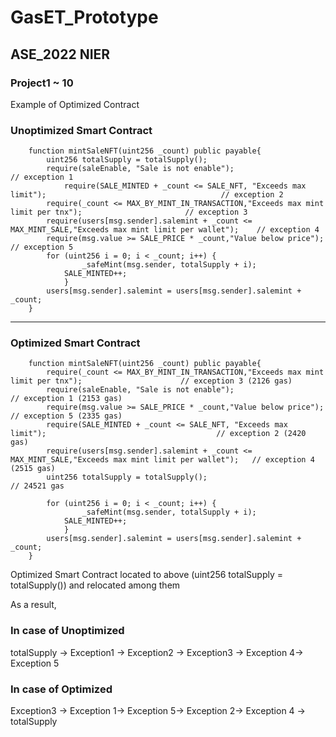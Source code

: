 # GasET_Prototype

## ASE_2022 NIER

### Project1 ~ 10

Example of Optimized Contract

### Unoptimized Smart Contract 
```
	function mintSaleNFT(uint256 _count) public payable{
		uint256 totalSupply = totalSupply();                                                                 
		require(saleEnable, "Sale is not enable");                                                            // exception 1
    		require(SALE_MINTED + _count <= SALE_NFT, "Exceeds max limit");                                       // exception 2
		require(_count <= MAX_BY_MINT_IN_TRANSACTION,"Exceeds max mint limit per tnx");                       // exception 3
		require(users[msg.sender].salemint + _count <= MAX_MINT_SALE,"Exceeds max mint limit per wallet");    // exception 4
		require(msg.value >= SALE_PRICE * _count,"Value below price");                                        // exception 5
		for (uint256 i = 0; i < _count; i++) {
      			_safeMint(msg.sender, totalSupply + i);
			SALE_MINTED++;
    		}
		users[msg.sender].salemint = users[msg.sender].salemint + _count;
  	}
```

------------

### Optimized Smart Contract
```
	function mintSaleNFT(uint256 _count) public payable{
	    require(_count <= MAX_BY_MINT_IN_TRANSACTION,"Exceeds max mint limit per tnx");                      // exception 3 (2126 gas)
	    require(saleEnable, "Sale is not enable");                                                           // exception 1 (2153 gas)
	    require(msg.value >= SALE_PRICE * _count,"Value below price");                                       // exception 5 (2335 gas)
	    require(SALE_MINTED + _count <= SALE_NFT, "Exceeds max limit");                                      // exception 2 (2420 gas)
	    require(users[msg.sender].salemint + _count <= MAX_MINT_SALE,"Exceeds max mint limit per wallet");   // exception 4 (2515 gas)
	    uint256 totalSupply = totalSupply();                                                             // 24521 gas
		
		for (uint256 i = 0; i < _count; i++) {
      			_safeMint(msg.sender, totalSupply + i);
			SALE_MINTED++;
    		}
		users[msg.sender].salemint = users[msg.sender].salemint + _count;
  	}

```
Optimized Smart Contract located to above (uint256 totalSupply = totalSupply()) and relocated among them

As a result,

### In case of Unoptimized 
totalSupply -> Exception1 -> Exception2 -> Exception3 -> Exception 4-> Exception 5

### In case of Optimized
Exception3 -> Exception 1-> Exception 5-> Exception 2-> Exception 4 -> totalSupply
